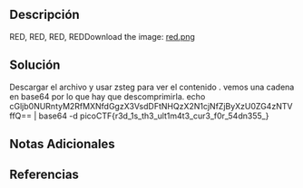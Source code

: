 ## Descripción 
RED, RED, RED, REDDownload the image: [red.png](https://challenge-files.picoctf.net/c_verbal_sleep/831307718b34193b288dde31e557484876fb84978b5818e2627e453a54aa9ba6/red.png)
## Solución
Descargar el archivo y usar zsteg para ver el contenido .
vemos una cadena en base64 por lo que hay que descomprimirla.
echo cGljb0NURntyM2RfMXNfdGgzX3VsdDFtNHQzX2N1cjNfZjByXzU0ZG4zNTVffQ== | base64 -d
picoCTF{r3d_1s_th3_ult1m4t3_cur3_f0r_54dn355_}
## Notas Adicionales 
## Referencias
